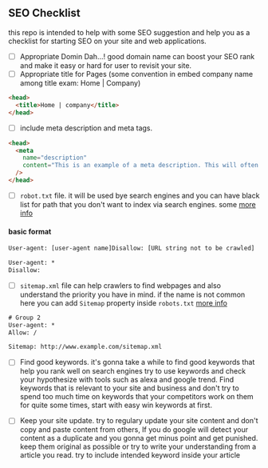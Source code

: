 ## SEO Checklist

this repo is intended to help with some SEO suggestion and help you as a checklist for starting SEO on your site and web applications.

- [ ] Appropriate Domin Dah...! 
good domain name can boost your SEO rank and make it easy or hard for user to revisit your site.
- [ ] Appropriate title for Pages (some convention in embed company name among title exam: Home | Company)‍‍‍‍‍‍

```html
<head>
  <title>Home | company</title>
</head>
```

- [ ] include meta description and meta tags.

```html
<head>
  <meta
    name="description"
    content="This is an example of a meta description. This will often show up in search results."
  />
</head>
```
- [ ] `robot.txt` file. it will be used bye search engines and you can have black list for path that you don't want to index via search engines. some  [more info](https://moz.com/learn/seo/robotstxt)

#### basic format
```txt
User-agent: [user-agent name]Disallow: [URL string not to be crawled]
```
```txt
User-agent: *
Disallow:
```

- [ ] `sitemap.xml` file can help crawlers to find webpages and also understand the priority you have in mind. if the name is not common here you can add `Sitemap` property inside `robots.txt` [more info](https://stackoverflow.com/questions/23041115/what-should-be-the-name-of-sitemap-file-while-submitting-to-google-webmasters)
```txt
# Group 2
User-agent: *
Allow: /

Sitemap: http://www.example.com/sitemap.xml
```


- [ ] Find good keywords. it's gonna take a while to find good keywords that help you rank well on search engines try to use keywords and check your hypothesize with tools such as alexa and google trend. Find keywords that is relevant to your site and business and don't try to spend too much time on keywords that your competitors work on them for quite some times, start with easy win keywords at first.

- [ ] Keep your site update. try to regulary update your site content and don't copy and paste content from others, If you do google will detect your content as a duplicate and you gonna get minus point and get punished. keep them original as possible or try to write your understanding from a article you read. try to include intended keyword inside your article
